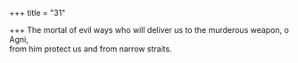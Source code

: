 +++
title = "31"

+++
The mortal of evil ways who will deliver us to the murderous weapon,  o Agni,  
from him protect us and from narrow straits.  